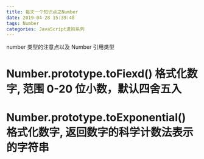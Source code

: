 ```yaml
---
title: 每天一个知识点之Number
date: 2019-04-28 15:39:48
tags: Number
categories: JavaScript进阶系列
---
```

number 类型的注意点以及 Number 引用类型

<!-- more -->

# Number.prototype​.toFiexd() 格式化数字, 范围 0-20 位小数，默认四舍五入
# Number.prototype​.toExponential() 格式化数字, 返回数字的科学计数法表示的字符串